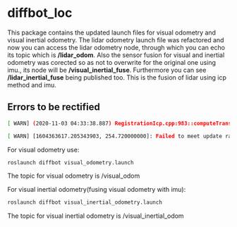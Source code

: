 # diffbot_loc

This package contains the updated launch files for visual odometry and visual inertial odometry. The lidar odometry launch file was refactored and now you can access the lidar odometry node, through which you can echo its topic which is **/lidar_odom**. Also the sensor fusion for visual and inertial odometry was corected so as not to overwrite for the original one using imu., its node will be **/visual_inertial_fuse**. Furthermore you can see **/lidar_inertial_fuse** being published too. This is the fusion of lidar using icp method and imu.

## Errors to be rectified

```sh
[ WARN] (2020-11-03 04:33:38.887) RegistrationIcp.cpp:983::computeTransformationImpl() ICP PointToPlane ignored for 2d scans with PCL registration (some crash issues). Use libpointmatcher (Icp/PM) or disable Icp/PointToPlane to avoid this warning.
```
```sh
[ WARN] [1604363617.205343903, 254.720000000]: Failed to meet update rate! 
```

For visual odometry use:
```sh
roslaunch diffbot visual_odometry.launch
```
The topic for visual odometry is /visual_odom


For visual inertial odometry(fusing visual odometry with imu):

```sh
roslaunch diffbot visual_inertial_odometry.launch
```
The topic for visual inertial odometry is /visual_inertial_odom


